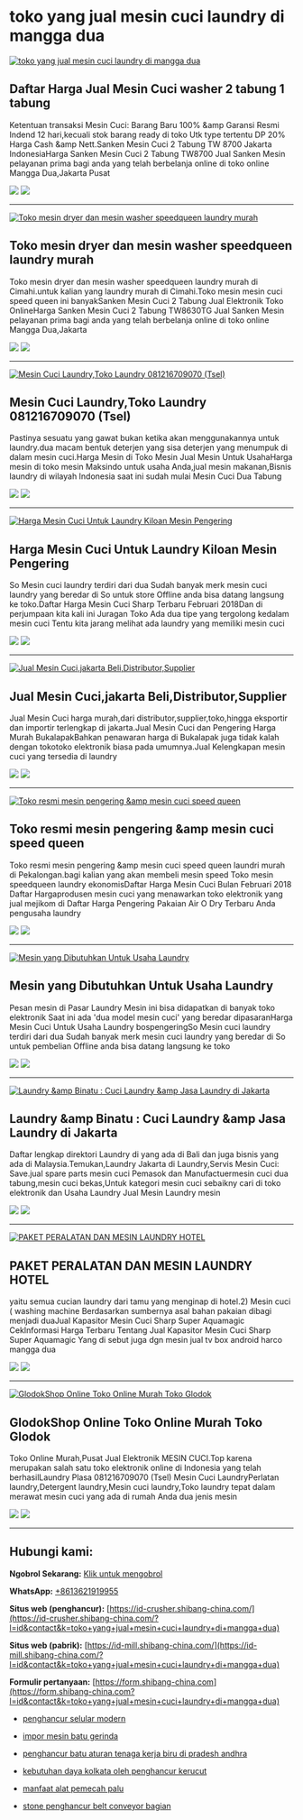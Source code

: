 # toko yang jual mesin cuci laundry di mangga dua

<a href="https://swt.shibang-china.com/?l=id&img&k=toko+yang+jual+mesin+cuci+laundry+di+mangga+dua" target="_blank">![toko yang jual mesin cuci laundry di mangga dua](http://static.shibang-china.com/all-800x300/306.jpg)</a>

## Daftar Harga Jual Mesin Cuci washer 2 tabung 1 tabung
Ketentuan transaksi Mesin Cuci: Barang Baru 100% &amp Garansi Resmi Indend 12 hari,kecuali stok barang ready di toko Utk type tertentu DP 20% Harga Cash &amp Nett.Sanken Mesin Cuci 2 Tabung TW 8700 Jakarta IndonesiaHarga Sanken Mesin Cuci 2 Tabung TW8700 Jual Sanken Mesin pelayanan prima bagi anda yang telah berbelanja online di toko online Mangga Dua,Jakarta Pusat


<a href="https://whatsapp.shibangsoft.com/WhatsApp.php" target="_blank" title="WhatsApp">![](http://static.shibang-china.com/icon/whatsapp.png)</a> <a href="https://swt.shibang-china.com/?l=id&icon&k=toko+yang+jual+mesin+cuci+laundry+di+mangga+dua" target="_blank">![](http://static.shibang-china.com/icon/chat-id.png)</a>

---

<a href="https://swt.shibang-china.com/?l=id&img&k=toko+yang+jual+mesin+cuci+laundry+di+mangga+dua" target="_blank">![Toko mesin dryer dan mesin washer speedqueen laundry murah](http://static.shibang-china.com/all-800x300/1235.jpg)</a>

## Toko mesin dryer dan mesin washer speedqueen laundry murah
Toko mesin dryer dan mesin washer speedqueen laundry murah di Cimahi.untuk kalian yang laundry murah di Cimahi.Toko mesin mesin cuci speed queen ini banyakSanken Mesin Cuci 2 Tabung Jual Elektronik Toko OnlineHarga Sanken Mesin Cuci 2 Tabung TW8630TG Jual Sanken Mesin pelayanan prima bagi anda yang telah berbelanja online di toko online Mangga Dua,Jakarta


<a href="https://whatsapp.shibangsoft.com/WhatsApp.php" target="_blank" title="WhatsApp">![](http://static.shibang-china.com/icon/whatsapp.png)</a> <a href="https://swt.shibang-china.com/?l=id&icon&k=toko+yang+jual+mesin+cuci+laundry+di+mangga+dua" target="_blank">![](http://static.shibang-china.com/icon/chat-id.png)</a>

---

<a href="https://swt.shibang-china.com/?l=id&img&k=toko+yang+jual+mesin+cuci+laundry+di+mangga+dua" target="_blank">![Mesin Cuci Laundry,Toko Laundry 081216709070 (Tsel)](http://static.shibang-china.com/all-800x300/450.jpg)</a>

## Mesin Cuci Laundry,Toko Laundry 081216709070 (Tsel)
Pastinya sesuatu yang gawat bukan ketika akan menggunakannya untuk laundry.dua macam bentuk deterjen yang sisa deterjen yang menumpuk di dalam mesin cuci.Harga Mesin di Toko Mesin Jual Mesin Untuk UsahaHarga mesin di toko mesin Maksindo untuk usaha Anda,jual mesin makanan,Bisnis laundry di wilayah Indonesia saat ini sudah mulai Mesin Cuci Dua Tabung


<a href="https://whatsapp.shibangsoft.com/WhatsApp.php" target="_blank" title="WhatsApp">![](http://static.shibang-china.com/icon/whatsapp.png)</a> <a href="https://swt.shibang-china.com/?l=id&icon&k=toko+yang+jual+mesin+cuci+laundry+di+mangga+dua" target="_blank">![](http://static.shibang-china.com/icon/chat-id.png)</a>

---

<a href="https://swt.shibang-china.com/?l=id&img&k=toko+yang+jual+mesin+cuci+laundry+di+mangga+dua" target="_blank">![Harga Mesin Cuci Untuk Laundry Kiloan Mesin Pengering](http://static.shibang-china.com/all-800x300/1282.jpg)</a>

## Harga Mesin Cuci Untuk Laundry Kiloan Mesin Pengering
So Mesin cuci laundry terdiri dari dua Sudah banyak merk mesin cuci laundry yang beredar di So untuk store Offline anda bisa datang langsung ke toko.Daftar Harga Mesin Cuci Sharp Terbaru Februari 2018Dan di perjumpaan kita kali ini Juragan Toko Ada dua tipe yang tergolong kedalam mesin cuci Tentu kita jarang melihat ada laundry yang memiliki mesin cuci


<a href="https://whatsapp.shibangsoft.com/WhatsApp.php" target="_blank" title="WhatsApp">![](http://static.shibang-china.com/icon/whatsapp.png)</a> <a href="https://swt.shibang-china.com/?l=id&icon&k=toko+yang+jual+mesin+cuci+laundry+di+mangga+dua" target="_blank">![](http://static.shibang-china.com/icon/chat-id.png)</a>

---

<a href="https://swt.shibang-china.com/?l=id&img&k=toko+yang+jual+mesin+cuci+laundry+di+mangga+dua" target="_blank">![Jual Mesin Cuci,jakarta Beli,Distributor,Supplier](http://static.shibang-china.com/all-800x300/623.jpg)</a>

## Jual Mesin Cuci,jakarta Beli,Distributor,Supplier
Jual Mesin Cuci harga murah,dari distributor,supplier,toko,hingga eksportir dan importir terlengkap di jakarta.Jual Mesin Cuci dan Pengering Harga Murah BukalapakBahkan penawaran harga di Bukalapak juga tidak kalah dengan tokotoko elektronik biasa pada umumnya.Jual Kelengkapan mesin cuci yang tersedia di laundry


<a href="https://whatsapp.shibangsoft.com/WhatsApp.php" target="_blank" title="WhatsApp">![](http://static.shibang-china.com/icon/whatsapp.png)</a> <a href="https://swt.shibang-china.com/?l=id&icon&k=toko+yang+jual+mesin+cuci+laundry+di+mangga+dua" target="_blank">![](http://static.shibang-china.com/icon/chat-id.png)</a>

---

<a href="https://swt.shibang-china.com/?l=id&img&k=toko+yang+jual+mesin+cuci+laundry+di+mangga+dua" target="_blank">![Toko resmi mesin pengering &amp mesin cuci speed queen](http://static.shibang-china.com/all-800x300/1254.jpg)</a>

## Toko resmi mesin pengering &amp mesin cuci speed queen
Toko resmi mesin pengering &amp mesin cuci speed queen laundri murah di Pekalongan.bagi kalian yang akan membeli mesin speed Toko mesin speedqueen laundry ekonomisDaftar Harga Mesin Cuci Bulan Februari 2018 Daftar Hargaprodusen mesin cuci yang menawarkan toko elektronik yang jual mejikom di Daftar Harga Pengering Pakaian Air O Dry Terbaru Anda pengusaha laundry


<a href="https://whatsapp.shibangsoft.com/WhatsApp.php" target="_blank" title="WhatsApp">![](http://static.shibang-china.com/icon/whatsapp.png)</a> <a href="https://swt.shibang-china.com/?l=id&icon&k=toko+yang+jual+mesin+cuci+laundry+di+mangga+dua" target="_blank">![](http://static.shibang-china.com/icon/chat-id.png)</a>

---

<a href="https://swt.shibang-china.com/?l=id&img&k=toko+yang+jual+mesin+cuci+laundry+di+mangga+dua" target="_blank">![Mesin yang Dibutuhkan Untuk Usaha Laundry](http://static.shibang-china.com/all-800x300/609.jpg)</a>

## Mesin yang Dibutuhkan Untuk Usaha Laundry
Pesan mesin di Pasar Laundry Mesin ini bisa didapatkan di banyak toko elektronik Saat ini ada 'dua model mesin cuci' yang beredar dipasaranHarga Mesin Cuci Untuk Usaha Laundry bospengeringSo Mesin cuci laundry terdiri dari dua Sudah banyak merk mesin cuci laundry yang beredar di So untuk pembelian Offline anda bisa datang langsung ke toko


<a href="https://whatsapp.shibangsoft.com/WhatsApp.php" target="_blank" title="WhatsApp">![](http://static.shibang-china.com/icon/whatsapp.png)</a> <a href="https://swt.shibang-china.com/?l=id&icon&k=toko+yang+jual+mesin+cuci+laundry+di+mangga+dua" target="_blank">![](http://static.shibang-china.com/icon/chat-id.png)</a>

---

<a href="https://swt.shibang-china.com/?l=id&img&k=toko+yang+jual+mesin+cuci+laundry+di+mangga+dua" target="_blank">![Laundry &amp Binatu : Cuci Laundry &amp Jasa Laundry di Jakarta](http://static.shibang-china.com/all-800x300/1108.jpg)</a>

## Laundry &amp Binatu : Cuci Laundry &amp Jasa Laundry di Jakarta
Daftar lengkap direktori Laundry di yang ada di Bali dan juga bisnis yang ada di Malaysia.Temukan,Laundry Jakarta di Laundry,Servis Mesin Cuci: Save.jual spare parts mesin cuci Pemasok dan Manufactuermesin cuci dua tabung,mesin cuci bekas,Untuk kategori mesin cuci sebaikny cari di toko elektronik dan Usaha Laundry Jual Mesin Laundry mesin


<a href="https://whatsapp.shibangsoft.com/WhatsApp.php" target="_blank" title="WhatsApp">![](http://static.shibang-china.com/icon/whatsapp.png)</a> <a href="https://swt.shibang-china.com/?l=id&icon&k=toko+yang+jual+mesin+cuci+laundry+di+mangga+dua" target="_blank">![](http://static.shibang-china.com/icon/chat-id.png)</a>

---

<a href="https://swt.shibang-china.com/?l=id&img&k=toko+yang+jual+mesin+cuci+laundry+di+mangga+dua" target="_blank">![PAKET PERALATAN DAN MESIN LAUNDRY HOTEL](http://static.shibang-china.com/all-800x300/407.jpg)</a>

## PAKET PERALATAN DAN MESIN LAUNDRY HOTEL
yaitu semua cucian laundry dari tamu yang menginap di hotel.2) Mesin cuci ( washing machine Berdasarkan sumbernya asal bahan pakaian dibagi menjadi duaJual Kapasitor Mesin Cuci Sharp Super Aquamagic CekInformasi Harga Terbaru Tentang Jual Kapasitor Mesin Cuci Sharp Super Aquamagic Yang di sebut juga dgn mesin jual tv box android harco mangga dua


<a href="https://whatsapp.shibangsoft.com/WhatsApp.php" target="_blank" title="WhatsApp">![](http://static.shibang-china.com/icon/whatsapp.png)</a> <a href="https://swt.shibang-china.com/?l=id&icon&k=toko+yang+jual+mesin+cuci+laundry+di+mangga+dua" target="_blank">![](http://static.shibang-china.com/icon/chat-id.png)</a>

---

<a href="https://swt.shibang-china.com/?l=id&img&k=toko+yang+jual+mesin+cuci+laundry+di+mangga+dua" target="_blank">![GlodokShop Online Toko Online Murah Toko Glodok](http://static.shibang-china.com/all-800x300/1087.jpg)</a>

## GlodokShop Online Toko Online Murah Toko Glodok
Toko Online Murah,Pusat Jual Elektronik MESIN CUCI.Top karena merupakan salah satu toko elektronik online di Indonesia yang telah berhasilLaundry Plasa 081216709070 (Tsel) Mesin Cuci LaundryPerlatan laundry,Detergent laundry,Mesin cuci laundry,Toko laundry tepat dalam merawat mesin cuci yang ada di rumah Anda dua jenis mesin


<a href="https://whatsapp.shibangsoft.com/WhatsApp.php" target="_blank" title="WhatsApp">![](http://static.shibang-china.com/icon/whatsapp.png)</a> <a href="https://swt.shibang-china.com/?l=id&icon&k=toko+yang+jual+mesin+cuci+laundry+di+mangga+dua" target="_blank">![](http://static.shibang-china.com/icon/chat-id.png)</a>

---
## Hubungi kami:

**Ngobrol Sekarang:** [Klik untuk mengobrol](https://swt.shibang-china.com?l=id&contact&k=toko+yang+jual+mesin+cuci+laundry+di+mangga+dua)

**WhatsApp:**  [+8613621919955](https://whatsapp.shibangsoft.com/WhatsApp.php)

**Situs web (penghancur):** [https://id-crusher.shibang-china.com/](https://id-crusher.shibang-china.com/?l=id&contact&k=toko+yang+jual+mesin+cuci+laundry+di+mangga+dua)

**Situs web (pabrik):** [https://id-mill.shibang-china.com/](https://id-mill.shibang-china.com/?l=id&contact&k=toko+yang+jual+mesin+cuci+laundry+di+mangga+dua)

**Formulir pertanyaan:** [https://form.shibang-china.com](https://form.shibang-china.com?l=id&contact&k=toko+yang+jual+mesin+cuci+laundry+di+mangga+dua)

* [penghancur selular modern](../47/penghancur%20selular%20modern.md)

* [impor mesin batu gerinda](../47/impor%20mesin%20batu%20gerinda.md)

* [penghancur batu aturan tenaga kerja biru di pradesh andhra](../44/penghancur%20batu%20aturan%20tenaga%20kerja%20biru%20di%20pradesh%20andhra.md)

* [kebutuhan daya kolkata oleh penghancur kerucut](../50/kebutuhan%20daya%20kolkata%20oleh%20penghancur%20kerucut.md)

* [manfaat alat pemecah palu](../44/manfaat%20alat%20pemecah%20palu.md)

* [stone penghancur belt conveyor bagian](../45/stone%20penghancur%20belt%20conveyor%20bagian.md)